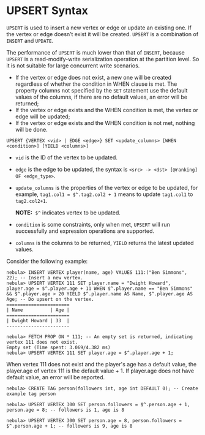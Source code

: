 # UPSERT Syntax

`UPSERT` is used to insert a new vertex or edge or update an existing one. If the vertex or edge doesn’t exist it will be created. `UPSERT` is a combination of `INSERT` and `UPDATE`.

The performance of `UPSERT` is much lower than that of `INSERT`, because `UPSERT` is a read-modify-write serialization operation at the partition level. So it is not suitable for large concurrent write scenarios.

- If the vertex or edge does not exist, a new one will be created regardless of whether the condition in WHEN clause is met. The property columns not specified by the `SET` statement use the default values of the columns, if there are no default values, an error will be returned;
- If the vertex or edge exists and the WHEN condition is met, the vertex or edge will be updated;
- If the vertex or edge exists and the WHEN condition is not met, nothing will be done.

```ngql
UPSERT {VERTEX <vid> | EDGE <edge>} SET <update_columns> [WHEN <condition>] [YIELD <columns>]
```

- `vid` is the ID of the vertex to be updated.
- `edge` is the edge to be updated, the syntax is `<src> -> <dst> [@ranking] OF <edge_type>`.
- `update_columns` is the properties of the vertex or edge to be updated, for example, `tag1.col1 = $^.tag2.col2 + 1` means to update `tag1.col1` to `tag2.col2+1`.

    **NOTE:**  `$^` indicates vertex to be updated.

- `condition` is some constraints, only when met, `UPSERT` will run successfully and expression operations are supported.
- `columns` is the columns to be returned, `YIELD` returns the latest updated values.

Consider the following example:

```ngql
nebula> INSERT VERTEX player(name, age) VALUES 111:("Ben Simmons", 22); -- Insert a new vertex.
nebula> UPSERT VERTEX 111 SET player.name = "Dwight Howard", player.age = $^.player.age + 11 WHEN $^.player.name == "Ben Simmons" && $^.player.age > 20 YIELD $^.player.name AS Name, $^.player.age AS Age; -- Do upsert on the vertex.
=======================
| Name          | Age |
=======================
| Dwight Howard | 33  |
-----------------------
```

```ngql
nebula> FETCH PROP ON * 111; -- An empty set is returned, indicating vertex 111 does not exist.
Empty set (Time spent: 3.069/4.382 ms)
nebula> UPSERT VERTEX 111 SET player.age = $^.player.age + 1;
```

When vertex 111 does not exist and the player's age has a default value, the player.age of vertex 111 is the default value + 1. If player.age does not have default value, an error will be reported.

```ngql
nebula> CREATE TAG person(followers int, age int DEFAULT 0); -- Create example tag person

nebula> UPSERT VERTEX 300 SET person.followers = $^.person.age + 1,  person.age = 8; -- followers is 1, age is 8

nebula> UPSERT VERTEX 300 SET person.age = 8, person.followers = $^.person.age + 1; -- followers is 9, age is 8
```
